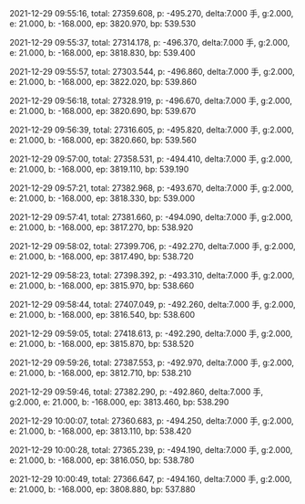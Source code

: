 2021-12-29 09:55:16, total: 27359.608, p: -495.270, delta:7.000 手, g:2.000, e: 21.000, b: -168.000, ep: 3820.970, bp: 539.530

2021-12-29 09:55:37, total: 27314.178, p: -496.370, delta:7.000 手, g:2.000, e: 21.000, b: -168.000, ep: 3818.830, bp: 539.400

2021-12-29 09:55:57, total: 27303.544, p: -496.860, delta:7.000 手, g:2.000, e: 21.000, b: -168.000, ep: 3822.020, bp: 539.860

2021-12-29 09:56:18, total: 27328.919, p: -496.670, delta:7.000 手, g:2.000, e: 21.000, b: -168.000, ep: 3820.690, bp: 539.670

2021-12-29 09:56:39, total: 27316.605, p: -495.820, delta:7.000 手, g:2.000, e: 21.000, b: -168.000, ep: 3820.660, bp: 539.560

2021-12-29 09:57:00, total: 27358.531, p: -494.410, delta:7.000 手, g:2.000, e: 21.000, b: -168.000, ep: 3819.110, bp: 539.190

2021-12-29 09:57:21, total: 27382.968, p: -493.670, delta:7.000 手, g:2.000, e: 21.000, b: -168.000, ep: 3818.330, bp: 539.000

2021-12-29 09:57:41, total: 27381.660, p: -494.090, delta:7.000 手, g:2.000, e: 21.000, b: -168.000, ep: 3817.270, bp: 538.920

2021-12-29 09:58:02, total: 27399.706, p: -492.270, delta:7.000 手, g:2.000, e: 21.000, b: -168.000, ep: 3817.490, bp: 538.720

2021-12-29 09:58:23, total: 27398.392, p: -493.310, delta:7.000 手, g:2.000, e: 21.000, b: -168.000, ep: 3815.970, bp: 538.660

2021-12-29 09:58:44, total: 27407.049, p: -492.260, delta:7.000 手, g:2.000, e: 21.000, b: -168.000, ep: 3816.540, bp: 538.600

2021-12-29 09:59:05, total: 27418.613, p: -492.290, delta:7.000 手, g:2.000, e: 21.000, b: -168.000, ep: 3815.870, bp: 538.520

2021-12-29 09:59:26, total: 27387.553, p: -492.970, delta:7.000 手, g:2.000, e: 21.000, b: -168.000, ep: 3812.710, bp: 538.210

2021-12-29 09:59:46, total: 27382.290, p: -492.860, delta:7.000 手, g:2.000, e: 21.000, b: -168.000, ep: 3813.460, bp: 538.290

2021-12-29 10:00:07, total: 27360.683, p: -494.250, delta:7.000 手, g:2.000, e: 21.000, b: -168.000, ep: 3813.110, bp: 538.420

2021-12-29 10:00:28, total: 27365.239, p: -494.190, delta:7.000 手, g:2.000, e: 21.000, b: -168.000, ep: 3816.050, bp: 538.780

2021-12-29 10:00:49, total: 27366.647, p: -494.160, delta:7.000 手, g:2.000, e: 21.000, b: -168.000, ep: 3808.880, bp: 537.880